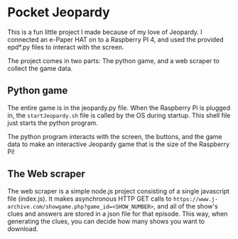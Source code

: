 ﻿# Pocket Jeopardy

This is a fun little project I made because of my love of Jeopardy. I connected an e-Paper HAT on to a Raspberry PI 4, and used the provided epd*.py files to interact with the screen.

The project comes in two parts: The python game, and a web scraper to collect the game data.

## Python game

The entire game is in the jeopardy.py file. When the Raspberry Pi is plugged in, the `startJeopardy.sh` file is called by the OS during startup. This shell file just starts the python program.

The python program interacts with the screen, the buttons, and the game data to make an interactive Jeopardy game that is the size of the Raspberry Pi!

## The Web scraper

The web scraper is a simple node.js project consisting of a single javascript file (index.js). It makes asynchronous HTTP GET calls to `https://www.j-archive.com/showgame.php?game_id=<SHOW_NUMBER>`, and all of the show's clues and answers are stored in a json file for that episode. This way, when generating the clues, you can decide how many shows you want to download.
